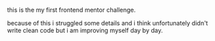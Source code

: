 this is the my first frontend mentor challenge.

because of this i struggled some details and  i think  unfortunately didn't write clean code but i am improving myself day by day.
